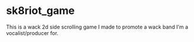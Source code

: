 # sk8riot_game

This is a wack 2d side scrolling game I made to promote a wack band I'm a vocalist/producer for.
